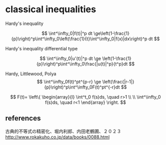 # classical inequalities

Hardy's inequality

$$
\int^\infty_0|f(t)|^p dt \ge\left(1-\frac{1}{p}\right)^p\int^\infty_0\left(\frac{1}{t}\int^\infty_0|f(x)|dx\right)^p dt
$$


Hardy's inequality differential type

$$
\int^\infty_0|u'(t)|^p dt \ge \left(1-\frac{1}{p}\right)^p\int^\infty_0\frac{|u(t)|^p}{t^p}dt
$$

Hardy, Littlewood, Polya
$$
\int^\infty_0f(t)^pt^{p-r} \ge \left(\frac{|r-1|}{p}\right)^p\int^\infty_0F(t)^pt^{-r}dt
$$

$$
F(t)=
\left\{
\begin{array}{l}
\int^t_0 f(s)ds, \quad r>1 \\
\\
\int^\infty_0 f(s)ds, \quad r<1
\end{array}
\right.
$$

## references
古典的不等式の精密化、堀内利郎、内田老鶴圃、２０２３ 
http://www.rokakuho.co.jp/data/books/0088.html
